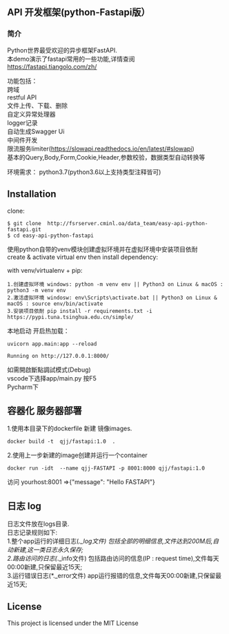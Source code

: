 ## API 开发框架(python-Fastapi版）

### 简介
Python世界最受欢迎的异步框架FastAPI.  
本demo演示了fastapi常用的一些功能,详情查阅 https://fastapi.tiangolo.com/zh/
  
功能包括：  
跨域  
restful API  
文件上传、下载、删除  
自定义异常处理器  
logger记录  
自动生成Swagger Ui  
中间件开发  
限流服务limiter(https://slowapi.readthedocs.io/en/latest/#slowapi)  
基本的Query,Body,Form,Cookie,Header,参数校验，数据类型自动转换等  

环境需求：
python3.7(python3.6以上支持类型注释皆可)

## Installation

clone:
```
$ git clone  http://fsrserver.cminl.oa/data_team/easy-api-python-fastapi.git
$ cd easy-api-python-fastapi
```
使用python自带的venv模块创建虚拟环境并在虚拟环境中安装项目依耐  
create & activate virtual env then install dependency:

with venv/virtualenv + pip:
```
1.创建虚拟环境 windows: python -m venv env || Python3 on Linux & macOS : python3 -m venv env
2.激活虚拟环境 windosw: env\Scripts\activate.bat || Python3 on Linux & macOS : source env/bin/activate 
3.安装项目依耐 pip install -r requirements.txt -i https://pypi.tuna.tsinghua.edu.cn/simple/

```
本地启动 开启热加载：
```
uvicorn app.main:app --reload

Running on http://127.0.0.1:8000/
```
 如需開啟斷點調試模式(Debug)  
 vscode下选择app/main.py 按F5  
 Pycharm下 


## 容器化 服务器部署
1.使用本目录下的dockerfile  新建 镜像images.
```
docker build -t  qjj/fastapi:1.0  . 
```
2.使用上一步新建的image创建并运行一个container
```
docker run -idt  --name qjj-FASTAPI -p 8001:8000 qjj/fastapi:1.0
```
访问 yourhost:8001 =>{"message": "Hello FASTAPI"}
## 日志 log
日志文件放在logs目录.  
日志记录规则如下:  
1.整个app运行的详细日志(*._log文件) 包括全部的明细信息,文件达到200M后,自动新建,这一类日志永久保存;  
2.路由访问的日志(*._info文件) 包括路由访问的信息(IP : request time),文件每天00:00新建,只保留最近15天;  
3.运行错误日志(*._error文件) app运行报错的信息,文件每天00:00新建,只保留最近15天;  
  
## License

This project is licensed under the MIT License 
